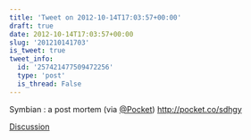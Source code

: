 ```yaml
---
title: 'Tweet on 2012-10-14T17:03:57+00:00'
draft: true
date: 2012-10-14T17:03:57+00:00
slug: '201210141703'
is_tweet: true
tweet_info:
  id: '257421477509472256'
  type: 'post'
  is_thread: False
---
```




Symbian : a post mortem (via [@Pocket](https://x.com/Pocket)) <http://pocket.co/sdhgy>

[Discussion](https://x.com/sytelus/status/257421477509472256)
